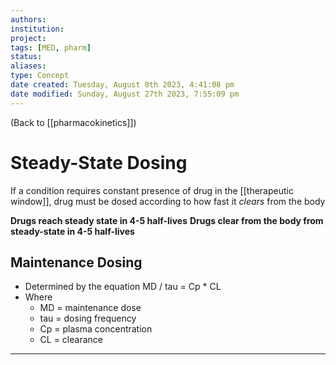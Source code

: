 ```yaml
---
authors: 
institution: 
project: 
tags: [MED, pharm]
status: 
aliases: 
type: Concept
date created: Tuesday, August 8th 2023, 4:41:08 pm
date modified: Sunday, August 27th 2023, 7:55:09 pm
---
```


(Back to [[pharmacokinetics]])

# Steady-State Dosing

If a condition requires constant presence of drug in the [[therapeutic window]], drug must be dosed according to how fast it _clears_ from the body

**Drugs reach steady state in 4-5 half-lives**
**Drugs clear from the body from steady-state in 4-5 half-lives**

## Maintenance Dosing
- Determined by the equation
	MD / tau = Cp * CL
- Where
	- MD = maintenance dose
	- tau = dosing frequency
	- Cp = plasma concentration
	- CL = clearance

---
